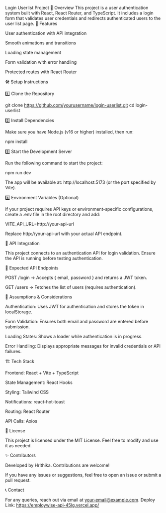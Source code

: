 Login Userlist Project
📌 Overview
This project is a user authentication system built with React, React Router, and TypeScript. It includes a login form that validates user credentials and redirects authenticated users to the user list page.
🚀 Features

User authentication with API integration

Smooth animations and transitions

Loading state management

Form validation with error handling

Protected routes with React Router

🛠️ Setup Instructions

1️⃣ Clone the Repository

git clone https://github.com/yourusername/login-userlist.git
cd login-userlist

2️⃣ Install Dependencies

Make sure you have Node.js (v16 or higher) installed, then run:

npm install

3️⃣ Start the Development Server

Run the following command to start the project:

npm run dev

The app will be available at: http://localhost:5173 (or the port specified by Vite).

4️⃣ Environment Variables (Optional)

If your project requires API keys or environment-specific configurations, create a .env file in the root directory and add:

VITE_API_URL=http://your-api-url

Replace http://your-api-url with your actual API endpoint.

🔧 API Integration

This project connects to an authentication API for login validation. Ensure the API is running before testing authentication.

🔹 Expected API Endpoints

POST /login → Accepts { email, password } and returns a JWT token.

GET /users → Fetches the list of users (requires authentication).

📌 Assumptions & Considerations

Authentication: Uses JWT for authentication and stores the token in localStorage.

Form Validation: Ensures both email and password are entered before submission.

Loading States: Shows a loader while authentication is in progress.

Error Handling: Displays appropriate messages for invalid credentials or API failures.

🏗️ Tech Stack

Frontend: React + Vite + TypeScript

State Management: React Hooks

Styling: Tailwind CSS

Notifications: react-hot-toast

Routing: React Router

API Calls: Axios

📜 License

This project is licensed under the MIT License. Feel free to modify and use it as needed.

✨ Contributors

Developed by Hrithika. Contributions are welcome!

If you have any issues or suggestions, feel free to open an issue or submit a pull request.

📞 Contact

For any queries, reach out via email at your-email@example.com.
Deploy Link:
https://employwise-api-45lg.vercel.app/

